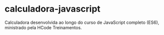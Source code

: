 # calculadora-javascript
Calculadora desenvolvida ao longo do curso de JavaScript completo (ES6), ministrado pela HCode Treinamentos.
